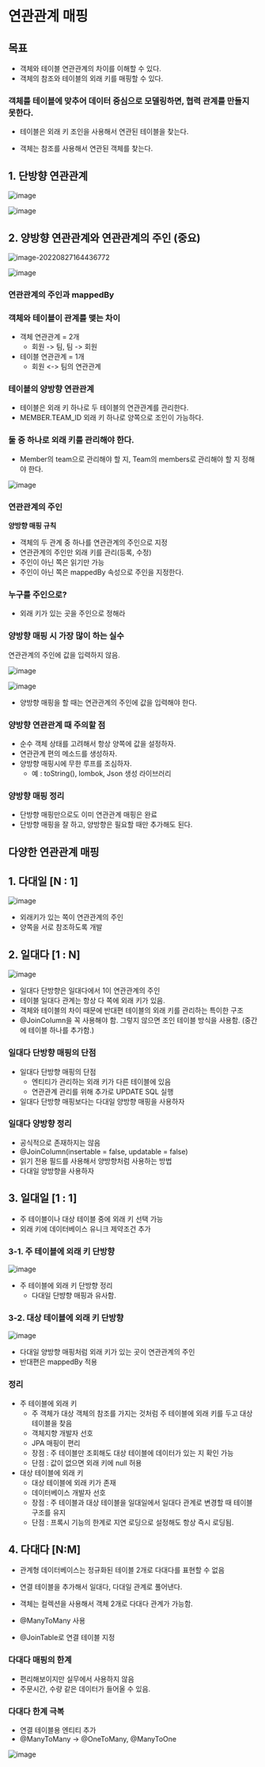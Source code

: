 # 연관관계 매핑

## 목표

- 객체와 테이블 연관관계의 차이를 이해할 수 있다.
- 객체의 참조와 테이블의 외래 키를 매핑할 수 있다.

### 객체를 테이블에 맞추어 데이터 중심으로 모델링하면, 협력 관계를 만들지 못한다.

- 테이블은 외래 키 조인을 사용해서 연관된 테이블을 찾는다.

- 객체는 참조를 사용해서 연관된 객체를 찾는다.

  

## 1. 단방향 연관관계

![image](https://user-images.githubusercontent.com/40904001/191945337-828870a6-50f9-4880-be46-1e528dd0f640.png)

![image](https://user-images.githubusercontent.com/40904001/191945361-ec997f06-4316-42d7-8495-925ee5dedf91.png)



## 2. 양방향 연관관계와 연관관계의 주인 (중요)

![image-20220827164436772](연관관계매핑.assets/image-20220827164436772.png)

![image](https://user-images.githubusercontent.com/40904001/191945521-3a62331a-085a-49b7-8cf4-dbe4657313bb.png)



### 연관관계의 주인과 mappedBy



### 객체와 테이블이 관계를 맺는 차이

- 객체 연관관계 = 2개
  - 회원 -> 팀, 팀 -> 회원
- 테이블 연관관계 = 1개
  - 회원 <-> 팀의 연관관계

### 테이블의 양방향 연관관계

- 테이블은 외래 키 하나로 두 테이블의 연관관계를 관리한다.
- MEMBER.TEAM_ID 외래 키 하나로 양쪽으로 조인이 가능하다.



### 둘 중 하나로 외래 키를 관리해야 한다.

- Member의 team으로 관리해야 할 지, Team의  members로 관리해야 할 지 정해야 한다.

![image](https://user-images.githubusercontent.com/40904001/191945556-e61239b7-9598-41ff-890b-c48312ea7f0c.png)

### 연관관계의 주인

 **양방향 매핑 규칙**

- 객체의 두 관계 중 하나를 연관관계의 주인으로 지정
- 연관관계의 주인만 외래 키를 관리(등록, 수정)
- 주인이 아닌 쪽은 읽기만 가능
- 주인이 아닌 쪽은 mappedBy 속성으로 주인을 지정한다.



### 누구를 주인으로?

- 외래 키가 있는 곳을 주인으로 정해라



### 양방향 매핑 시 가장 많이 하는 실수

연관관계의 주인에 값을 입력하지 않음.

![image](https://user-images.githubusercontent.com/40904001/191945590-b2b6c8c7-d740-4209-a3cf-da18ccbd7189.png)

![image](https://user-images.githubusercontent.com/40904001/191945619-da91190d-f2de-42f4-a074-a5927a119abd.png)

- 양방향 매핑을 할 때는 연관관계의 주인에 값을 입력해야 한다.



### 양방향 연관관계 때 주의할 점

- 순수 객체 상태를 고려해서 항상 양쪽에 값을 설정하자.
- 연관관계 편의 메소드를 생성하자.
- 양방향 매핑시에 무한 루프를 조심하자.
  - 예 : toString(), lombok, Json 생성 라이브러리



### 양방향 매핑 정리

- 단방향 매핑만으로도 이미 연관관계 매핑은 완료
- 단방향 매핑을 잘 하고, 양방향은 필요할 때만 추가해도 된다.



## 다양한 연관관계 매핑

## 1. 다대일 [N : 1]

![image](https://user-images.githubusercontent.com/40904001/191945648-129d4dc1-4ca8-461e-8f4a-d5732894d212.png)

- 외래키가 있는 쪽이 연관관계의 주인
- 양쪽을 서로 참조하도록 개발



## 2. 일대다 [1 : N]

![image](https://user-images.githubusercontent.com/40904001/191945681-1b286254-5725-4da2-b094-c2d966590a86.png)

- 일대다 단방향은 일대다에서 1이 연관관계의 주인
- 테이블 일대다 관계는 항상 다 쪽에 외래 키가 있음.
- 객체와 테이블의 차이 때문에 반대편 테이블의 외래 키를 관리하는 특이한 구조
- @JoinColumn을 꼭 사용해야 함. 그렇지 않으면 조인 테이블 방식을 사용함. (중간에 테이블 하나를 추가함.)

### 일대다 단방향 매핑의 단점

- 일대다 단방향 매핑의 단점
  - 엔티티가 관리하는 외래 키가 다른 테이블에 있음
  - 연관관계 관리를 위해 추가로 UPDATE SQL 실행
- 일대다 단방향 매핑보다는 다대일 양방향 매핑을 사용하자



### 일대다 양방향 정리

- 공식적으로 존재하지는 않음
- @JoinColumn(insertable = false, updatable = false)
- 읽기 전용 필드를 사용해서 양방향처럼 사용하는 방법
- 다대일 양방향을 사용하자



## 3. 일대일 [1 : 1]

- 주 테이블이나 대상 테이블 중에 외래 키 선택 가능
- 외래 키에 데이터베이스 유니크 제약조건 추가

### 3-1. 주 테이블에 외래 키 단방향

![image](https://user-images.githubusercontent.com/40904001/191945703-22d3a104-aeea-468c-af50-9e025b156374.png)

- 주 테이블에 외래 키 단방향 정리
  - 다대일 단뱡향 매핑과 유사함.



### 3-2. 대상 테이블에 외래 키 단방향

![image](https://user-images.githubusercontent.com/40904001/191945721-97c96b6b-5524-4c4a-ad8c-5d4f56fe2d5b.png)

- 다대일 양방향 매핑처럼 외래 키가 있는 곳이 연관관계의 주인
- 반대편은 mappedBy 적용

### 정리

- 주 테이블에 외래 키
  - 주 객체가 대상 객체의 참조를 가지는 것처럼 주 테이블에 외래 키를 두고 대상 테이블을 찾음
  - 객체지향 개발자 선호
  - JPA 매핑이 편리
  - 장점 : 주 테이블만 조회해도 대상 테이블에 데이터가 있는 지 확인 가능
  - 단점 : 값이 없으면 외래 키에 null 허용
- 대상 테이블에 외래 키
  - 대상 테이블에 외래 키가 존재
  - 데이터베이스 개발자 선호
  - 장점 : 주 테이블과 대상 테이블을 일대일에서 일대다 관계로 변경할 때 테이블 구조를 유지
  - 단점 : 프록시 기능의 한계로 지연 로딩으로 설정해도 항상 즉시 로딩됨.



## 4. 다대다 [N:M]

- 관계형 데이터베이스는 정규화된 테이블 2개로 다대다를 표현할 수 없음
- 연결 테이블을 추가해서 일대다, 다대일 관계로 풀어낸다.

- 객체는 컬렉션을 사용해서 객체 2개로 다대다 관계가 가능함.
- @ManyToMany 사용
- @JoinTable로 연결 테이블 지정



### 다대다 매핑의 한계

- 편리해보이지만 실무에서 사용하지 않음
- 주문시간, 수량 같은 데이터가 들어올 수 있음.



### 다대다 한계 극복

- 연결 테이블용  엔티티 추가
- @ManyToMany -> @OneToMany, @ManyToOne

![image](https://user-images.githubusercontent.com/40904001/191945750-2a1b9476-77ad-4600-abc9-1b533cbd3de7.png)